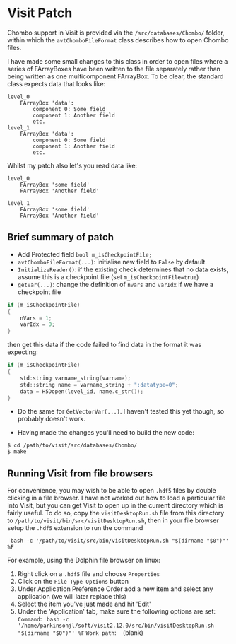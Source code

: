 # Visit Patch
Chombo support in Visit is provided via the `/src/databases/Chombo/` folder, within which the `avtChomboFileFormat` class describes how to open Chombo files.

I have made some small changes to this class in order to open files where a series of FArrayBoxes have been written to the file separately rather than being written as one multicomponent FArrayBox. To be clear, the standard class expects data that looks like:

```
level_0
    FArrayBox 'data':
        component 0: Some field
        component 1: Another field
        etc.
level_1
    FArrayBox 'data':
        component 0: Some field
        component 1: Another field
        etc.
```
        
Whilst my patch also let's you read data like:

```
level_0 
    FArrayBox 'some field'
    FArrayBox 'Another field'
    
level_1
    FArrayBox 'some field'
    FArrayBox 'Another field'
```

## Brief summary of patch
* Add Protected field `bool m_isCheckpointFile;`
* `avtChomboFileFormat(...)`: initialise new field to `False` by default.
* `InitializeReader()`: if the existing check determines that no data exists, assume this is a checkpoint file (set `m_isCheckpointFile=true`)
* `getVar(...)`: change the definition of `nvars` and `varIdx` if we have a checkpoint file 
```c
if (m_isCheckpointFile)
{
	nVars = 1;
	varIdx = 0;
}
```
then get this data if the code failed to find data in the format it was expecting:
```c
if (m_isCheckpointFile)
{
    std:string varname_string(varname);
	std::string name = varname_string + ":datatype=0";
    data = H5Dopen(level_id, name.c_str());
}
```
* Do the same for `GetVectorVar(...)`. I haven't tested this yet though, so probably doesn't work.

* Having made the changes you'll need to build the new code:
```console
$ cd /path/to/visit/src/databases/Chombo/
$ make
```


## Running Visit from file browsers
For convenience, you may wish to be able to open `.hdf5` files by double clicking in a file browser. 
I have not worked out how to load a particular file into Visit, but you can get Visit to open up in the current directory which is fairly useful. 
To do so, copy the `visitDesktopRun.sh` file from this directory to `/path/to/visit/bin/src/visitDesktopRun.sh`, then in your file browser setup the `.hdf5` extension to run the command
```console
 bash -c '/path/to/visit/src/bin/visitDesktopRun.sh "$(dirname "$0")"' %F
```
For example, using the Dolphin file browser on linux:
1. Right click on a `.hdf5` file and choose `Properties`
2. Click on the `File Type Options` button
3. Under Application Preference Order add a new item and select any application (we will later replace this)
4. Select the item you've just made and hit 'Edit'
5. Under the 'Application' tab, make sure the following options are set:
`Command`: ` bash -c '/home/parkinsonjl/soft/visit2.12.0/src/bin/visitDesktopRun.sh "$(dirname "$0")"' %F`
`Work path`: ` ` (blank)


